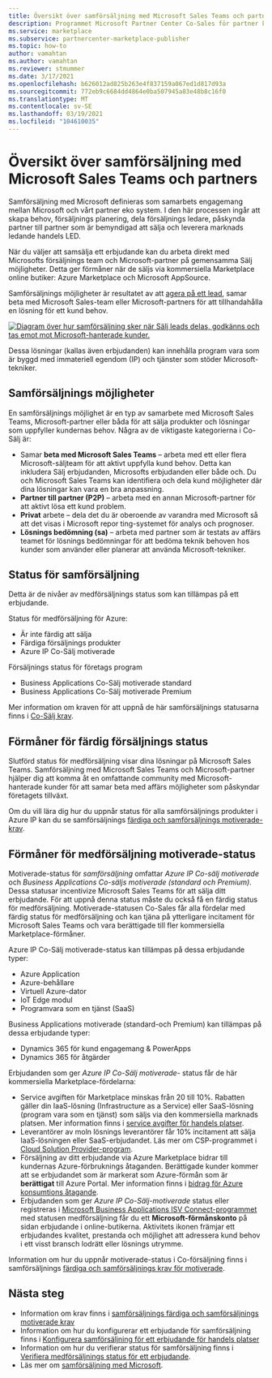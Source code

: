 ```yaml
---
title: Översikt över samförsäljning med Microsoft Sales Teams och partners
description: Programmet Microsoft Partner Center Co-Sales för partner kan hjälpa dig att komma till en omfattande kund bas och skapa ny försäljning.
ms.service: marketplace
ms.subservice: partnercenter-marketplace-publisher
ms.topic: how-to
author: vamahtan
ms.author: vamahtan
ms.reviewer: stmummer
ms.date: 3/17/2021
ms.openlocfilehash: b626012ad825b263e4f837159a067ed1d817d93a
ms.sourcegitcommit: 772eb9c6684dd4864e0ba507945a83e48b8c16f0
ms.translationtype: MT
ms.contentlocale: sv-SE
ms.lasthandoff: 03/19/2021
ms.locfileid: "104610035"
---
```

# <a name="co-sell-with-microsoft-sales-teams-and-partners-overview"></a>Översikt över samförsäljning med Microsoft Sales Teams och partners

Samförsäljning med Microsoft definieras som samarbets engagemang mellan Microsoft och vårt partner eko system. I den här processen ingår att skapa behov, försäljnings planering, dela försäljnings ledare, påskynda partner till partner som är bemyndigad att sälja och leverera marknads ledande handels LED.

När du väljer att samsälja ett erbjudande kan du arbeta direkt med Microsofts försäljnings team och Microsoft-partner på gemensamma Sälj möjligheter. Detta ger förmåner när de säljs via kommersiella Marketplace online butiker: Azure Marketplace och Microsoft AppSource.

Samförsäljnings möjligheter är resultatet av att [agera på ett lead](./partner-center-portal/commercial-marketplace-get-customer-leads.md), samar beta med Microsoft Sales-team eller Microsoft-partners för att tillhandahålla en lösning för ett kund behov.

[![Diagram över hur samförsäljning sker när Sälj leads delas, godkänns och tas emot mot Microsoft-hanterade kunder.](./media/marketplace-publishers-guide/marketplace-co-sell-v2.png)](./media/marketplace-publishers-guide/marketplace-co-sell-v2.png#lightbox)

Dessa lösningar (kallas även erbjudanden) kan innehålla program vara som är byggd med immateriell egendom (IP) och tjänster som stöder Microsoft-tekniker.

## <a name="co-sell-opportunities"></a>Samförsäljnings möjligheter

En samförsäljnings möjlighet är en typ av samarbete med Microsoft Sales Teams, Microsoft-partner eller båda för att sälja produkter och lösningar som uppfyller kundernas behov. Några av de viktigaste kategorierna i Co-Sälj är:

- Samar **beta med Microsoft Sales Teams** – arbeta med ett eller flera Microsoft-säljteam för att aktivt uppfylla kund behov. Detta kan inkludera Sälj erbjudanden, Microsofts erbjudanden eller både och. Du och Microsoft Sales Teams kan identifiera och dela kund möjligheter där dina lösningar kan vara en bra anpassning.
- **Partner till partner (P2P)** – arbeta med en annan Microsoft-partner för att aktivt lösa ett kund problem.
- **Privat** arbete – dela det du är oberoende av varandra med Microsoft så att det visas i Microsoft repor ting-systemet för analys och prognoser.
- **Lösnings bedömning (sa)** – arbeta med partner som är testats av affärs teamet för lösnings bedömningar för att bedöma teknik behoven hos kunder som använder eller planerar att använda Microsoft-tekniker.

## <a name="co-sell-statuses"></a>Status för samförsäljning

Detta är de nivåer av medförsäljnings status som kan tillämpas på ett erbjudande.

Status för medförsäljning för Azure:

- Är inte färdig att sälja
- Färdiga försäljnings produkter
- Azure IP Co-Sälj motiverade

Försäljnings status för företags program
- Business Applications Co-Sälj motiverade standard
- Business Applications Co-Sälj motiverade Premium  

Mer information om kraven för att uppnå de här samförsäljnings statusarna finns i [Co-Sälj krav](co-sell-requirements.md).

## <a name="benefits-of-co-sell-ready-status"></a>Förmåner för färdig försäljnings status

Slutförd status för medförsäljning visar dina lösningar på Microsoft Sales Teams. Samförsäljning med Microsoft Sales Teams och Microsoft-partner hjälper dig att komma åt en omfattande community med Microsoft-hanterade kunder för att samar beta med affärs möjligheter som påskyndar företagets tillväxt.

Om du vill lära dig hur du uppnår status för alla samförsäljnings produkter i Azure IP kan du se samförsäljnings [färdiga och samförsäljnings motiverade-krav](co-sell-requirements.md).

## <a name="benefits-of-co-sell-incentivized-status"></a>Förmåner för medförsäljning motiverade-status

Motiverade-status för _samförsäljning_ omfattar _Azure IP Co-sälj motiverade_ och _Business Applications Co-säljs motiverade (standard och Premium)_. Dessa statusar incentivize Microsoft Sales Teams för att sälja ditt erbjudande. För att uppnå denna status måste du också få en färdig status för medförsäljning. Motiverade-statusen Co-Sales får alla fördelar med färdig status för medförsäljning och kan tjäna på ytterligare incitament för Microsoft Sales Teams och vara berättigade till fler kommersiella Marketplace-förmåner.

Azure IP Co-Sälj motiverade-status kan tillämpas på dessa erbjudande typer:

- Azure Application
- Azure-behållare
- Virtuell Azure-dator
- IoT Edge modul
- Programvara som en tjänst (SaaS)

Business Applications motiverade (standard-och Premium) kan tillämpas på dessa erbjudande typer:

- Dynamics 365 för kund engagemang & PowerApps
- Dynamics 365 för åtgärder

Erbjudanden som ger _Azure IP Co-Sälj motiverade-_ status får de här kommersiella Marketplace-fördelarna:

- Service avgiften för Marketplace minskas från 20 till 10%. Rabatten gäller din IaaS-lösning (Infrastructure as a Service) eller SaaS-lösning (program vara som en tjänst) som säljs via den kommersiella marknads platsen. Mer information finns i [service avgifter för handels platser](marketplace-commercial-transaction-capabilities-and-considerations.md#commercial-marketplace-service-fees).
- Leverantörer av moln lösnings leverantörer får 10% incitament att sälja IaaS-lösningen eller SaaS-erbjudandet. Läs mer om CSP-programmet i [Cloud Solution Provider-program](cloud-solution-providers.md).
- Försäljning av ditt erbjudande via Azure Marketplace bidrar till kundernas Azure-förbruknings åtaganden. Berättigade kunder kommer att se erbjudandet som är markerat som Azure-förmån som är **berättigat** till Azure Portal. Mer information finns i [bidrag för Azure konsumtions åtagande](azure-consumption-commitment-benefit.md).
- Erbjudanden som ger _Azure IP Co-Sälj-motiverade_ status eller registreras i [Microsoft Business Applications ISV Connect-programmet](business-applications-isv-program.md) med statusen medförsäljning får du ett **Microsoft-förmånskonto** på sidan erbjudande i online-butikerna. Aktivitets ikonen främjar ett erbjudandes kvalitet, prestanda och möjlighet att adressera kund behov i ett visst bransch lodrätt eller lösnings utrymme.

Information om hur du uppnår motiverade-status i Co-försäljning finns i samförsäljnings [färdiga och samförsäljnings krav för motiverade](co-sell-requirements.md).

## <a name="next-steps"></a>Nästa steg

- Information om krav finns i [samförsäljnings färdiga och samförsäljnings motiverade krav](co-sell-requirements.md)
- Information om hur du konfigurerar ett erbjudande för samförsäljning finns i [Konfigurera samförsäljning för ett erbjudande för handels platser](commercial-marketplace-co-sell.md)
- Information om hur du verifierar status för samförsäljning finns i [Verifiera medförsäljnings status för ett erbjudande](co-sell-status.md).
- Läs mer om [samförsäljning med Microsoft](https://partner.microsoft.com/membership/sell-with-microsoft).
